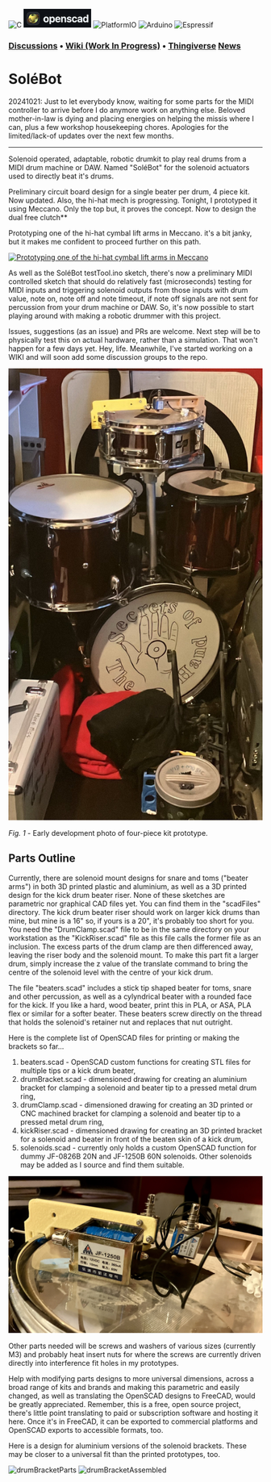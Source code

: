 ![C](https://img.shields.io/badge/c-%2300599C.svg?style=for-the-badge&logo=c&logoColor=white) ![[OpenSCAD](https://openscad.org)](https://github.com/crunchysteve/Solebot/blob/main/images/openscad.png?raw=true) ![PlatformIO](https://img.shields.io/badge/PlatformIO-%23222.svg?style=for-the-badge&logo=platformio&logoColor=%23f5822a) ![Arduino](https://img.shields.io/badge/-Arduino-00979D?style=for-the-badge&logo=Arduino&logoColor=white) ![Espressif](https://img.shields.io/badge/espressif-E7352C.svg?style=for-the-badge&logo=espressif&logoColor=white)

### [Discussions](https://github.com/crunchysteve/SoleBot/discussions) • [Wiki (Work In Progress)](https://github.com/crunchysteve/SoleBot/wiki) • [Thingiverse](https://www.thingiverse.com/thing:6771931) [News](https://github.com/crunchysteve/SoleBot/discussions/categories/news)

# SoléBot

20241021: Just to let everybody know, waiting for some parts for the MIDI controller to arrive before I do anymore work on anything else. Beloved mother-in-law is dying and placing energies on helping the missis where I can, plus a few workshop housekeeping chores. Apologies for the limited/lack-of updates over the next few months.

---

Solenoid operated, adaptable, robotic drumkit to play real drums from a MIDI drum machine or DAW. Named "SoléBot" for the solenoid actuators used to directly beat it's drums.

Preliminary circuit board design for a single beater per drum, 4 piece kit. Now updated. Also, the hi-hat mech is progressing. Tonight, I prototyped it using Meccano. Only the top but, it proves the concept. Now to design the dual free clutch**

Prototyping one of the hi-hat cymbal lift arms in Meccano. it's a bit janky, but it makes me confident to proceed further on this path.

[![Prototyping one of the hi-hat cymbal lift arms in Meccano](https://img.youtube.com/vi/i6Wa3Kwags4/0.jpg)](https://youtu.be/i6Wa3Kwags4)

As well as the SoléBot testTool.ino sketch, there's now a preliminary MIDI controlled sketch that should do relatively fast (microseconds) testing for MIDI inputs and triggering solenoid outputs from those inputs with drum value, note on, note off and note timeout, if note off signals are not sent for percussion from your drum machine or DAW. So, it's now possible to start playing around with making a robotic drummer with this project.

Issues, suggestions (as an issue) and PRs are welcome. Next step will be to physically test this on actual hardware, rather than a simulation. That won't happen for a few days yet. Hey, life. Meanwhile, I've started working on a WIKI and will soon add some discussion groups to the repo.

![Simple four-piece kit layout, kick drum beater riser missing from shot](https://github.com/crunchysteve/SoleBot/blob/main/images/drumset.jpg)

*Fig. 1* - Early development photo of four-piece kit prototype.

## Parts Outline

Currently, there are solenoid mount designs for snare and toms ("beater arms") in both 3D printed plastic and aluminium, as well as a 3D printed design for the kick drum beater riser. None of these sketches are parametric nor graphical CAD files yet. You can find them in the "scadFiles" directory. The kick drum beater riser should work on larger kick drums than mine, but mine is a 16" so, if yours is a 20", it's probably too short for you. You need the "DrumClamp.scad" file to be in the same directory on your workstation as the "KickRiser.scad" file as this file calls the former file as an inclusion. The excess parts of the drum clamp are then differenced away, leaving the riser body and the solenoid mount. To make this part fit a larger drum, simply increase the z value of the translate command to bring the centre of the solenoid level with the centre of your kick drum.

The file "beaters.scad" includes a stick tip shaped beater for toms, snare and other percussion, as well as a cylyndrical beater with a rounded face for the kick. If you like a hard, wood beater, print this in PLA, or ASA, PLA flex or similar for a softer beater. These beaters screw directly on the thread that holds the solenoid's retainer nut and replaces that nut outright.

Here is the complete list of OpenSCAD files for printing or making the brackets so far...
1. beaters.scad - OpenSCAD custom functions for creating STL files for multiple tips or a kick drum beater,
2. drumBracket.scad - dimensioned drawing for creating an aluminium bracket for clamping a solenoid and beater tip to a pressed metal drum ring,
3. drumClamp.scad - dimensioned drawing for creating an 3D printed or CNC machined bracket for clamping a solenoid and beater tip to a pressed metal drum ring,
4. kickRiser.scad - dimensioned drawing for creating an 3D printed bracket for a solenoid and beater in front of the beaten skin of a kick drum,
5. solenoids.scad - currently only holds a custom OpenSCAD function for dummy JF-0826B 20N and JF-1250B 60N solenoids. Other solenoids may be added as I source and find them suitable.

![hi-hat lifting solenoid compared to the drum beater solenoid](https://github.com/crunchysteve/SoleBot/blob/main/images/CymbalLifterNextToBeater.JPG)

Other parts needed will be screws and washers of various sizes (currently M3) and probably heat insert nuts for where the screws are currently driven directly into interference fit holes in my prototypes.

Help with modifying parts designs to more universal dimensions, across a broad range of kits and brands and making this parametric and easily changed, as well as translating the OpenSCAD designs to FreeCAD, would be greatly appreciated. Remember, this is a free, open source project, there's little point translating to paid or subscription software and hosting it here. Once it's in FreeCAD, it can be exported to commercial platforms and OpenSCAD exports to accessible formats, too.

Here is a design for aluminium versions of the solenoid brackets. These may be closer to a universal fit than the printed prototypes, too.

![drumBracketParts](https://github.com/user-attachments/assets/1f792c37-387c-4307-ad32-f42957ae3051)
![drumBracketAssembled](https://github.com/user-attachments/assets/cf3dc659-a84e-4dcf-82a1-357d19f53589)
